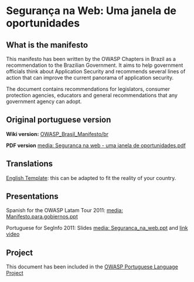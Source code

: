 # Segurança na Web: Uma janela de oportunidades

## What is the manifesto

This manifesto has been written by the OWASP Chapters in Brazil as a
recommendation to the Brazilian Government. It aims to help government
officials think about Application Security and recommends several lines
of action that can improve the current panorama of application security.

The document contains recommendations for legislators, consumer
protection agencies, educators and general recommendations that any
government agency can adopt.

## Original portuguese version

**Wiki version:**
[OWASP_Brasil_Manifesto/br](OWASP_Brasil_Manifesto/br "wikilink")

**PDF version** [media: Seguranca na web - uma janela de
oportunidades.pdf](media:_Seguranca_na_web_-_uma_janela_de_oportunidades.pdf "wikilink")

## Translations

[English
Template](https://www.owasp.org/index.php/OWASP_Brasil_Manifesto/en):
this can be adapted to fit the reality of your country.

## Presentations

Spanish for the OWASP Latam Tour 2011: [media:
Manifesto.para.gobiernos.ppt](media:_Manifesto.para.gobiernos.ppt "wikilink")

Portuguese for SegInfo 2011: Slides [media:
Seguranca_na_web.ppt](media:_Seguranca_na_web.ppt "wikilink") and
[link video](http://www.videolog.tv/SegInfo/videos/739416)

## Project

This document has been included in the [OWASP Portuguese Language
Project](OWASP_Portuguese_Language_Project "wikilink")
